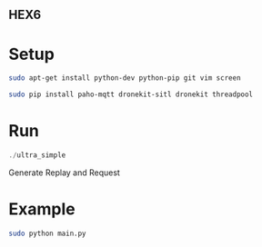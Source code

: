 ## HEX6

# Setup

```bash
sudo apt-get install python-dev python-pip git vim screen
```

```bash
sudo pip install paho-mqtt dronekit-sitl dronekit threadpool
```

# Run
```c++
./ultra_simple
```
Generate Replay and Request

# Example
```bash
sudo python main.py
```

